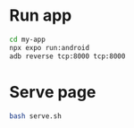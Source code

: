 # Run app

```bash
cd my-app
npx expo run:android
adb reverse tcp:8000 tcp:8000
```

# Serve page
```bash
bash serve.sh
```
